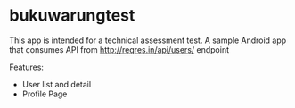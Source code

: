 # bukuwarungtest
This app is intended for a technical assessment test. A sample Android app that consumes API from http://reqres.in/api/users/ endpoint

Features:
- User list and detail
- Profile Page
